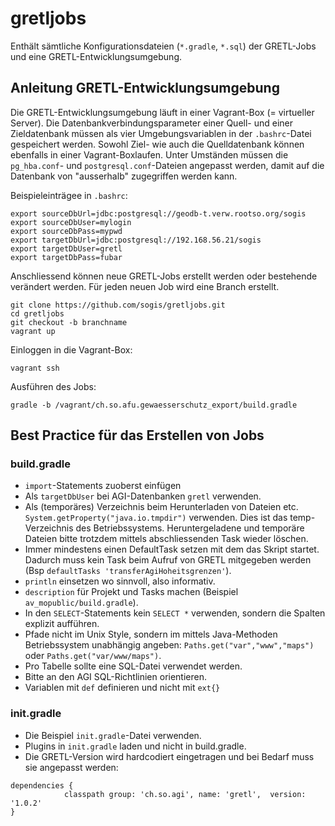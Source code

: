 # gretljobs
Enthält sämtliche Konfigurationsdateien (`*.gradle`, `*.sql`) der GRETL-Jobs und eine GRETL-Entwicklungsumgebung.

## Anleitung GRETL-Entwicklungsumgebung
Die GRETL-Entwicklungsumgebung läuft in einer Vagrant-Box (= virtueller Server). Die Datenbankverbindungsparameter einer Quell- und einer Zieldatenbank müssen als vier Umgebungsvariablen in der `.bashrc`-Datei gespeichert werden. Sowohl Ziel- wie auch die Quelldatenbank können ebenfalls in einer Vagrant-Boxlaufen. Unter Umständen müssen die `pg_hba.conf`- und `postgresql.conf`-Dateien angepasst werden, damit auf die Datenbank von "ausserhalb" zugegriffen werden kann.

Beispieleinträgee in `.bashrc`:
```
export sourceDbUrl=jdbc:postgresql://geodb-t.verw.rootso.org/sogis
export sourceDbUser=mylogin
export sourceDbPass=mypwd
export targetDbUrl=jdbc:postgresql://192.168.56.21/sogis
export targetDbUser=gretl
export targetDbPass=fubar
```

Anschliessend können neue GRETL-Jobs erstellt werden oder bestehende verändert werden. Für jeden neuen Job wird eine Branch erstellt.

```
git clone https://github.com/sogis/gretljobs.git
cd gretljobs
git checkout -b branchname
vagrant up
```

Einloggen in die Vagrant-Box:

```
vagrant ssh
```

Ausführen des Jobs:

```
gradle -b /vagrant/ch.so.afu.gewaesserschutz_export/build.gradle
```

## Best Practice für das Erstellen von Jobs

### build.gradle

* `import`-Statements zuoberst einfügen
* Als `targetDbUser` bei AGI-Datenbanken `gretl` verwenden.
* Als (temporäres) Verzeichnis beim Herunterladen von Dateien etc. ```System.getProperty("java.io.tmpdir")``` verwenden. Dies ist das temp-Verzeichnis des Betriebssystems. Heruntergeladene und temporäre Dateien bitte trotzdem mittels abschliessenden Task wieder löschen.
* Immer mindestens einen DefaultTask setzen mit dem das Skript startet. Dadurch muss kein Task beim Aufruf von GRETL mitgegeben werden (Bsp ```defaultTasks 'transferAgiHoheitsgrenzen'```).
* `println` einsetzen wo sinnvoll, also informativ.
* `description` für Projekt und Tasks machen (Beispiel `av_mopublic/build.gradle`).
* In den `SELECT`-Statements kein `SELECT *` verwenden, sondern die Spalten explizit aufführen.
* Pfade nicht im Unix Style, sondern im mittels Java-Methoden Betriebssystem unabhängig angeben: ```Paths.get("var","www","maps")``` oder ```Paths.get("var/www/maps")```.
* Pro Tabelle sollte eine SQL-Datei verwendet werden.
* Bitte an den AGI SQL-Richtlinien orientieren.
* Variablen mit `def` definieren und nicht mit `ext{}`

### init.gradle

* Die Beispiel `init.gradle`-Datei verwenden.
* Plugins in `init.gradle` laden und nicht in build.gradle.
* Die GRETL-Version wird hardcodiert eingetragen und bei Bedarf muss sie angepasst werden:

```
dependencies {
            classpath group: 'ch.so.agi', name: 'gretl',  version: '1.0.2'
}
```

